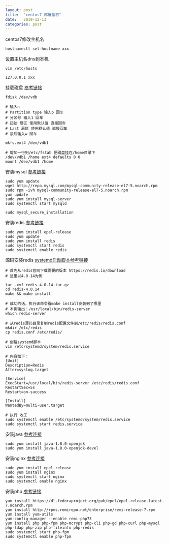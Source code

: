 ```yaml
---
layout: post
title:  "centos7 部署备忘"
date:   2019-12-13
categories: post
---
```


centos7修改主机名
```
hostnamectl set-hostname xxx
```

设置主机名dns到本机
```
vim /etc/hosts

127.0.0.1 xxx
```

挂载磁盘
[参考链接](https://www.alibabacloud.com/help/zh/doc-detail/25426.htm)

```
fdisk /dev/vdb

# 输入n
# Partition type 输入p 回车
# 分区号 输入1 回车
# 起始 扇区 使用默认值 直接回车
# Last 扇区 使用默认值 直接回车
# 最后输入w 回车

mkfs.ext4 /dev/vdb1

# 增加一行到/etc/fstab 把磁盘挂在/home目录下
/dev/vdb1 /home ext4 defaults 0 0
mount /dev/vdb1 /home
```

安装mysql
[参考链接](https://www.linode.com/docs/databases/mysql/how-to-install-mysql-on-centos-7/)

```
sudo yum update
wget http://repo.mysql.com/mysql-community-release-el7-5.noarch.rpm
sudo rpm -ivh mysql-community-release-el7-5.noarch.rpm
yum update
sudo yum install mysql-server
sudo systemctl start mysqld

sudo mysql_secure_installation
```

安装redis
[参考链接](https://www.linode.com/docs/databases/redis/install-and-configure-redis-on-centos-7/)

```
sudo yum install epel-release
sudo yum update
sudo yum install redis
sudo systemctl start redis
sudo systemctl enable redis
```

源码安装redis
[systemd启动脚本参考链接](https://gist.github.com/mkocikowski/aeca878d58d313e902bb)

```
# 首先从redis官网下载需要的版本 https://redis.io/download
# 这里以4.0.14为例

tar -xvf redis-4.0.14.tar.gz
cd redis-4.0.14
make && make install

# 成功的话，执行该命令看make install安装到了哪里
# 本例输出：/usr/local/bin/redis-server
which redis-server

# 从redis源码目录复制redis配置文件到/etc/redis/redis.conf
mkdir /etc/redis
cp redis.conf /etc/redis/

# 创建systemd脚本
vim /etc/systemd/system/redis.service

# 内容如下：
[Unit]
Description=Redis
After=syslog.target

[Service]
ExecStart=/usr/local/bin/redis-server /etc/redis/redis.conf
RestartSec=5s
Restart=on-success

[Install]
WantedBy=multi-user.target

# 执行 收工
sudo systemctl enable /etc/systemd/system/redis.service
sudo systemctl start redis.service
```

安装java
[参考连接](https://www.digitalocean.com/community/tutorials/how-to-install-java-on-centos-and-fedora)

```
sudo yum install java-1.8.0-openjdk
sudo yum install java-1.8.0-openjdk-devel
```

安装nginx
[参考连接](https://www.digitalocean.com/community/tutorials/how-to-install-nginx-on-centos-7)

```
sudo yum install epel-release
sudo yum install nginx
sudo systemctl start nginx
sudo systemctl enable nginx
```

安装php
[参考链接](https://www.tecmint.com/install-php-7-in-centos-7/)

```
yum install https://dl.fedoraproject.org/pub/epel/epel-release-latest-7.noarch.rpm
yum install http://rpms.remirepo.net/enterprise/remi-release-7.rpm
yum install yum-utils
yum-config-manager --enable remi-php73
yum install php php-fpm php-mcrypt php-cli php-gd php-curl php-mysql php-ldap php-zip php-fileinfo php-redis
sudo systemctl start php-fpm
sudo systemctl enable php-fpm
```
